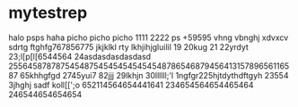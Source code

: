 # mytestrep
halo 
psps
haha
picho picho picho
1111
2222
ps
+59595
vhng
vbnghj
xdvxcv
sdrtg
ftghfg767856775
jkjklkl
rty
lkhjihjgluilil
19
20kug
21
22yrdyt
23;l[p[l[6544564
24asdasdasdasdasd
25564587878754548754545454545454878654687945641315789656116587
65khhgfgd
2745yui7
82jjj
29lkhjn
30llllll;'l
1ngfgr225hjtdythdftgyh
23554
3jhghj
sadf
koll[[';o
652114564654441641
234654564654465464
246544654654654
